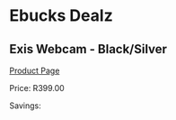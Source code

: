
# Ebucks Dealz
## Exis Webcam - Black/Silver
[Product Page](https://www.ebucks.com/web/shop/productSelected.do?prodId=1097657956&catId=365757697)

Price: R399.00

Savings: 


	